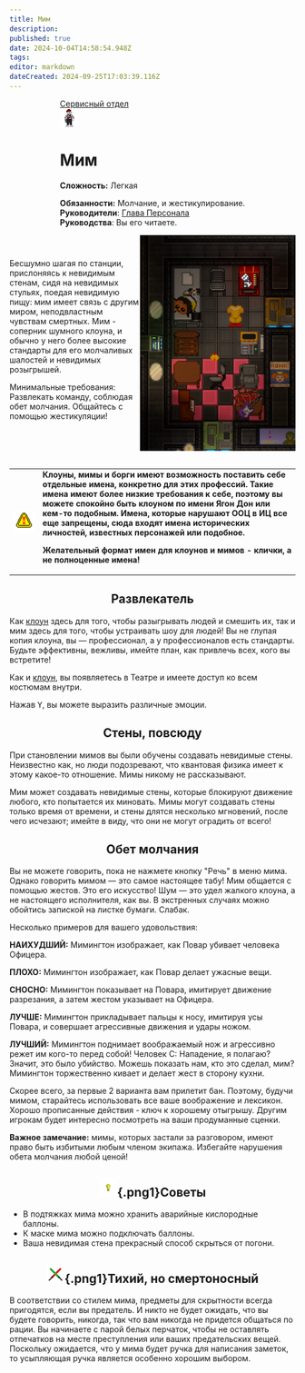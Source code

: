 ```yaml
---
title: Мим
description: 
published: true
date: 2024-10-04T14:58:54.948Z
tags: 
editor: markdown
dateCreated: 2024-09-25T17:03:39.116Z
---
```


<div style="display: flex; justify-content: center;">
<div class="roles-passport serv">
  <div class="title serv"><a href="/roles/servicedepartment">Сервисный отдел</a></div>
  <div>
    <div><div><img src="/roles/mime.png"></div></div>
  <div><div>
    <h1>Мим</h1>
    <p><strong>Сложность:</strong>  Легкая</p>
    <strong>Обязанности:</strong> Молчание, и жестикулирование.<br>
    <b>Руководители</b>: <a href="/roles/headofpersonnel">Глава Персонала</a><br>
    <b>Руководства</b>: Вы его читаете.
  </div></div>
  </div>
</div>
</div>

<div style="display: flex; justify-content: center; align-items: center; overflow-x: auto">
<div style="width: 50%">
Бесшумно шагая по станции, прислоняясь к невидимым стенам, сидя на невидимых стульях, поедая невидимую пищу: мим имеет связь с другим миром, неподвластным чувствам смертных. Мим - соперник шумного клоуна, и обычно у него более высокие стандарты для его молчаливых шалостей и невидимых розыгрышей.

Минимальные требования: Развлекать команду, соблюдая обет молчания. Общайтесь с помощью жестикуляции!
</div>
  
<p><img src="/roles/some_service_shet/300px-theatre.png"></p>
</div>


 <table style="background-color:transparent; border-width: 5px;">
    <tbody>
      <tr>
        <td>
          <img src="/roles/some_service_shet/sign_securearea.png" style="width:300px;">
        </td>
        <td><strong>Клоуны, мимы и борги имеют возможность поставить себе отдельные имена, конкретно для этих профессий. Такие имена имеют более низкие требования к себе, поэтому вы можете спокойно быть клоуном по имени Ягон Дон или кем-то подобным. Имена, которые нарушают ООЦ в ИЦ все еще запрещены, сюда входят имена исторических личностей, известных персонажей или подобное.

Желательный формат имен для клоунов и мимов - клички, а не полноценные имена!</strong></td>
      </tr>
    </tbody>
</table>

## <center>Развлекатель

Как [клоун](/roles/clown) здесь для того, чтобы разыгрывать людей и смешить их, так и мим здесь для того, чтобы устраивать шоу для людей! Вы не глупая копия клоуна, вы — профессионал, а у профессионалов есть стандарты. Будьте эффективны, вежливы, имейте план, как привлечь всех, кого вы встретите!

Как и [клоун](/roles/clown), вы появляетесь в Театре и имеете доступ ко всем костюмам внутри.

Нажав <kbd>Y</kbd>, вы можете выразить различные эмоции.

## <center>Стены, повсюду

При становлении мимов вы были обучены создавать невидимые стены. Неизвестно как, но люди подозревают, что квантовая физика имеет к этому какое-то отношение. Мимы никому не рассказывают.

Мим может создавать невидимые стены, которые блокируют движение любого, кто попытается их миновать. Мимы могут создавать стены только время от времени, и стены длятся несколько мгновений, после чего исчезают; имейте в виду, что они не могут оградить от всего!
<!-- Мим может создать невидимый стул, на котором можно сидеть. Идеально, если пол — это лава, или если какой-то мудак не предоставил шаттл с настоящими сиденьями. Как и стена, стул исчезнет через некоторое время.
Мим может создать невидимую коробку, в которой можно хранить небольшие предметы (все, что помещается в обычную коробку). Предметы остаются невидимыми, пока их не достанут. Опять же, эта коробка действует небольшое количество времени, так что будьте осторожны! -->

## <center>Обет молчания

Вы не можете говорить, пока не нажмете кнопку "Речь" в меню мима. Однако говорить мимом — это самое настоящее табу! Мим общается с помощью жестов. Это его искусство! Шум — это удел жалкого клоуна, а не настоящего исполнителя, как вы. В экстренных случаях можно обойтись запиской на листке бумаги. Слабак.

Несколько примеров для вашего удовольствия:

**НАИХУДШИЙ:** Мимингтон изображает, как Повар убивает человека Офицера.

**ПЛОХО:** Мимингтон изображает, как Повар делает ужасные вещи.

**СНОСНО:** Мимингтон показывает на Повара, имитирует движение разрезания, а затем жестом указывает на Офицера.

**ЛУЧШЕ:** Мимингтон прикладывает пальцы к носу, имитируя усы Повара, и совершает агрессивные движения и удары ножом.

**ЛУЧШИЙ:** Мимингтон поднимает воображаемый нож и агрессивно режет им кого-то перед собой!
Человек C: Нападение, я полагаю? Значит, это было убийство. Можешь показать нам, кто это сделал, мим?
Мимингтон торжественно кивает и делает жест в сторону кухни.

Скорее всего, за первые 2 варианта вам прилетит бан. Поэтому, будучи мимом, старайтесь использовать все ваше воображение и лексикон. Хорошо прописанные действия - ключ к хорошему отыгрышу. Другим игрокам будет интересно посмотреть на ваши продуманные сценки.


**Важное замечание:** мимы, которых застали за разговором, имеют право быть избитыми любым членом экипажа. Избегайте нарушения обета молчания любой ценой!

## <center>![](/roles/some_service_shet/light_bulb.png){.png1}<span class="up">Советы</span><center>

* В подтяжках мима можно хранить аварийные кислородные баллоны.
* К маске мима можно подключать баллоны.
* Ваша невидимая стена прекрасный способ скрыться от погони.

## <center>![](/roles/some_service_shet/doubleagent.gif){.png1}<span class="up">Тихий, но смертоносный</span><center>

В соответствии со стилем мима, предметы для скрытности всегда пригодятся, если вы предатель. И никто не будет ожидать, что вы будете говорить, никогда, так что вам никогда не придется общаться по рации. Вы начинаете с парой белых перчаток, чтобы не оставлять отпечатков на месте преступления или ваших предательских вещей. Поскольку ожидается, что у мима будет ручка для написания заметок, то усыпляющая ручка является особенно хорошим выбором.
 
<div class="table"></div>
